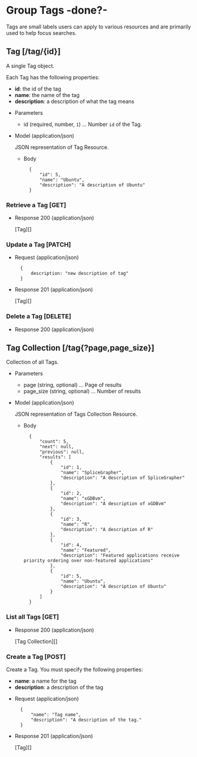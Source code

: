 # Group Tags -done?-
Tags are small labels users can apply to various resources and are primarily used to help focus searches.

## Tag [/tag/{id}]
A single Tag object.

Each Tag has the following properties:

- **id**: the id of the tag
- **name**: the name of the tag
- **description**: a description of what the tag means

+ Parameters
    + id (required, number, `1`) ... Number `id` of the Tag.
    
+ Model (application/json)

    JSON representation of Tag Resource.

    + Body

            {
                "id": 5,
                "name": "Ubuntu",
                "description": "A description of Ubuntu"
            }

### Retrieve a Tag [GET]
+ Response 200 (application/json)

    [Tag][]

### Update a Tag [PATCH]

+ Request (application/json)

        {
            description: "new description of tag"
        }

+ Response 201 (application/json)

    [Tag][]


### Delete a Tag [DELETE]

+ Response 200 (application/json)


## Tag Collection [/tag{?page,page_size}]
Collection of all Tags.

+ Parameters
    + page (string, optional) ... Page of results
    + page_size (string, optional) ... Number of results

+ Model (application/json)

    JSON representation of Tags Collection Resource.

    + Body

            {
                "count": 5,
                "next": null,
                "previous": null,
                "results": [
                    {
                        "id": 1,
                        "name": "SpliceGrapher",
                        "description": "A description of SpliceGrapher"
                    },
                    {
                        "id": 2,
                        "name": "xGDBvm",
                        "description": "A description of xGDBvm"
                    },
                    {
                        "id": 3,
                        "name": "R",
                        "description": "A description of R"
                    },
                    {
                        "id": 4,
                        "name": "Featured",
                        "description": "Featured applications receive priority ordering over non-featured applications"
                    },
                    {
                        "id": 5,
                        "name": "Ubuntu",
                        "description": "A description of Ubuntu"
                    }
                ]
            }

### List all Tags [GET]
+ Response 200 (application/json)

    [Tag Collection][]

### Create a Tag [POST]
Create a Tag.  You must specify the following properties:

- **name**: a name for the tag
- **description**: a description of the tag

+ Request (application/json)

        {
            "name": "Tag name",
            "description": "A description of the tag."
        }

+ Response 201 (application/json)

    [Tag][]
